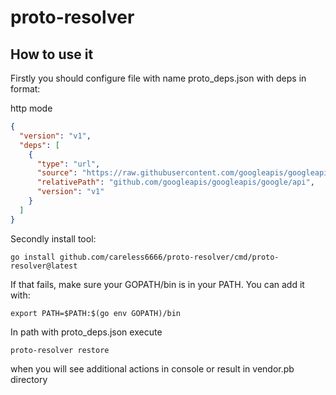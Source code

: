 # proto-resolver

## How to use it

Firstly you should configure file with name proto_deps.json with deps in format: 

http mode

```json
{
  "version": "v1",
  "deps": [
    {
      "type": "url",
      "source": "https://raw.githubusercontent.com/googleapis/googleapis/master/google/api/annotations.proto",
      "relativePath": "github.com/googleapis/googleapis/google/api",
      "version": "v1"
    }
  ]
}
```

Secondly install tool:

```shell
go install github.com/careless6666/proto-resolver/cmd/proto-resolver@latest
```

If that fails, make sure your GOPATH/bin is in your PATH. You can add it with:

```shell
export PATH=$PATH:$(go env GOPATH)/bin
```

In path with proto_deps.json execute 
```shell
proto-resolver restore
```
when you will see additional actions in console or result in vendor.pb directory




